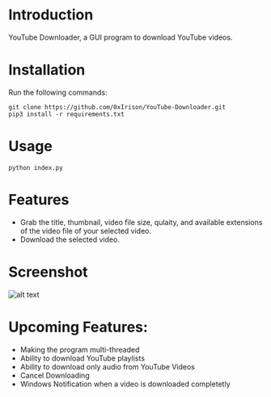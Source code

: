 # Introduction
YouTube Downloader, a GUI program to download YouTube videos.

# Installation
Run the following commands:
```
git clone https://github.com/0xIrison/YouTube-Downloader.git
pip3 install -r requirements.txt
```

# Usage
```
python index.py
```

# Features
- Grab the title, thumbnail, video file size, qulaity, and available extensions of the video file of your selected video.
- Download the selected video.

# Screenshot
![alt text](https://i.postimg.cc/2yWNhWTn/youtube-downloader.png)

# Upcoming Features:
- Making the program multi-threaded
- Ability to download YouTube playlists
- Ability to download only audio from YouTube Videos
- Cancel Downloading
- Windows Notification when a video is downloaded completetly
